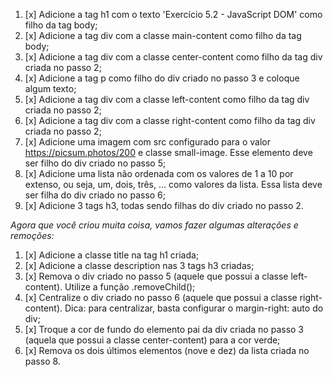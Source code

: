 1. [x] Adicione a tag h1 com o texto 'Exercício 5.2 - JavaScript DOM' como filho da tag body;
2. [x] Adicione a tag div com a classe main-content como filho da tag body;
3. [x] Adicione a tag div com a classe center-content como filho da tag div criada no passo 2;
4. [x] Adicione a tag p como filho do div criado no passo 3 e coloque algum texto;
5. [x] Adicione a tag div com a classe left-content como filho da tag div criada no passo 2;
6. [x] Adicione a tag div com a classe right-content como filho da tag div criada no passo 2;
7. [x] Adicione uma imagem com src configurado para o valor https://picsum.photos/200 e classe small-image. Esse elemento deve ser filho do div criado no passo 5;
8. [x] Adicione uma lista não ordenada com os valores de 1 a 10 por extenso, ou seja, um, dois, três, ... como valores da lista. Essa lista deve ser filha do div criado no passo 6;
9. [x] Adicione 3 tags h3, todas sendo filhas do div criado no passo 2.

*Agora que você criou muita coisa, vamos fazer algumas alterações e remoções:*

1. [x] Adicione a classe title na tag h1 criada;
2. [x] Adicione a classe description nas 3 tags h3 criadas;
3. [x] Remova o div criado no passo 5 (aquele que possui a classe left-content). Utilize a função .removeChild();
4. [x] Centralize o div criado no passo 6 (aquele que possui a classe right-content). Dica: para centralizar, basta configurar o margin-right: auto do div;
5. [x] Troque a cor de fundo do elemento pai da div criada no passo 3 (aquela que possui a classe center-content) para a cor verde;
6. [x] Remova os dois últimos elementos (nove e dez) da lista criada no passo 8.